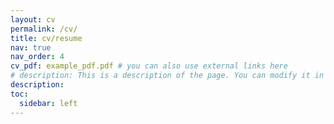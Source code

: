 ```yaml
---
layout: cv
permalink: /cv/
title: cv/resume
nav: true
nav_order: 4
cv_pdf: example_pdf.pdf # you can also use external links here
# description: This is a description of the page. You can modify it in '_pages/cv.md'. You can also change or remove the top pdf download button.
description: 
toc:
  sidebar: left
---
```

